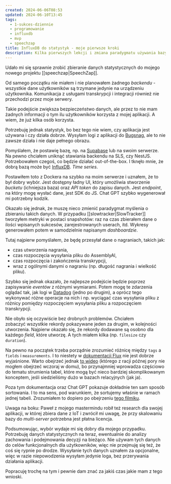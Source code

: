 ```yaml
---
created: 2024-06-06T08:53
updated: 2024-06-10T13:45
tags:
  - 1-sukces-dziennie
  - programowanie
  - influxdb
  - mvp
  - speechzap
title: InfluxDB do statystyk - moje pierwsze kroki
description: Kilka pierwszych lekcji i zmiana paradygmatu używania bazy typu time series do gromadzenia statystyk wykorzystania dyktafonu SpeechZap.
---
```

Udało mi się sprawnie zrobić zbieranie danych statystycznych do mojego nowego projektu [[speechzap|SpeechZap]].

Od samego początku nie miałem i nie planowałem żadnego *backendu* - wszystkie dane użytkowników są trzymane jedynie na urządzeniu użytkownika. Komunikacja z usługami transkrypcji i integracji również nie przechodzi przez moje serwery.

Takie podejście zwiększa bezpieczeństwo danych, ale przez to nie mam żadnych informacji o tym ilu użytkowników korzysta z mojej aplikacji. A wiem, że już kilka osób korzysta.

Potrzebuję jednak statystyk, bo bez tego nie wiem, czy aplikacja jest używana i czy działa dobrze. Wysyłam logi z aplikacji do [Bugsnag](https://bugsnag.com), ale to nie zawsze działa i nie daje pełnego obrazu.

Pomyślałem, że postawię bazę, np. na [Supabase](https://supabase.com) lub na swoim serwerze. Na pewno chciałem uniknąć stawiania backendu na SLS, czy NestJS. Potrzebowałem czegoś, co będzie działać out-of-the-box. I tknęło mnie, że dobrą bazą może być [InfluxDB](https://en.wikipedia.org/wiki/InfluxDB). *Time series*.

Postawiłem toto z Dockera na szybko na moim serwerze i uznałem, że to był dobry wybór. Jest dostępny ładny UI, który umożliwia stworzenie *bucketu* (ichniejsza baza) oraz *API token* do zapisu danych. Jest *endpoint*, na który mogę wysłać dane, jest SDK do JS. Chat GPT szybko wygenerował mi potrzebny kodzik.

Okazało się jednak, że muszę nieco zmienić paradygmat myślenia o zbieraniu takich danych. W przypadku [[slowtracker|SlowTracker]] tworzyłem metryki w postaci snapshotów: raz na czas zbierałem dane o ilości wpisanych sukcesów, zarejestrowanych userach, itd. Wykresy generowałem potem w samodzielnie napisanym *dashboardzie*.

Tutaj najpierw pomyślałem, że będę przesyłał dane o nagraniach, takich jak:
- czas utworzenia nagrania,
- czas rozpoczęcia wysyłania pliku do AssemblyAI,
- czas rozpoczęcia i zakończenia transkrypcji,
- wraz z ogólnymi danymi o nagraniu (np. długość nagrania i wielkość pliku). 

Szybko się jednak okazało, że najlepsze podejście będzie poprzez zapisywanie *eventów* z różnymi wymiarami. Potem mogę te zdarzenia oglądać tak, jak logi w [Datadog](https://datadog.com) (jedno po drugim), a oprócz tego wykonywać różne operacje na nich i np. wyciągać czas wysyłania pliku z różnicy pomiędzy rozpoczęciem wysyłania pliku a rozpoczęciem transkrypcji.

Nie obyło się oczywiście bez drobnych problemów. Chciałem zobaczyć wszystkie rekordy pokazywane jeden za drugim, w kolejności utworzenia. Najpierw okazało się, że rekordy dodawane są osobno dla każdego *field*, które utworzę. A tych miałem kilka (np. `filesize` czy `duration`). 

Na pewno na początek trzeba porządnie zrozumieć różnicę między `tags` a `fields` i `measurements`. I to niestety w [dokumentacji Flux](https://docs.influxdata.com/flux/v0/) nie jest dobrze wyjaśnione. Warto obejrzeć jednak [to wideo](https://www.youtube.com/watch?v=5-AwY8ly6NA) (którego z racji późnej pory nie mogłem obejrzeć wczoraj w domu), bo przynajmniej wprowadza częściowo do tematu strumienia tabel, które mogą być nieco bardziej skomplikowanym konceptem, jeśli siedzieliśmy dużo w bazach relacyjnych (jak ja).

Poza tym dokumentacja oraz Chat GPT pokazuje dokładnie ten sam sposób sortowania. I to ma sens, pod warunkiem, że sortujemy właśnie w ramach jednej tabeli. Zrozumiałem to dopiero po obejrzeniu [tego filmiku](https://www.youtube.com/watch?v=9B4ioIlNGMk).

Uwaga na boku: Paweł z mojego mastermindu robił też research dla swojej aplikacji, w której zbiera dane z IoT i zwrócił mi uwagę, że przy skalowaniu bazy do *multi-server* potrzebna jest płatna licencja.

Podsumowując, wybór wydaje mi się dobry dla mojego przypadku. Potrzebuję danych statystycznych na teraz, ewentualnie do analizy zachowania i podejmowania decyzji na bieżąco. Nie używam tych danych do celów funkcjonalnych dla użytkowników, więc nie przejmuję się też, że coś się rypnie po drodze. Wysyłanie tych danych uznałem za opcjonalne, więc w razie niepowodzenia wysyłam jedynie loga, bez przerywania działania aplikacji.

Popracuję trochę na tym i pewnie dam znać za jakiś czas jakie mam z tego wnioski.